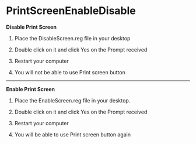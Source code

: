 # PrintScreenEnableDisable
<b>Disable Print Screen</b>

1) Place the DisableScreen.reg file in your desktop

2) Double click on it and click Yes on the Prompt received

3) Restart your computer

4) You will not be able to use Print screen button

--------------------------------------------------------
<b>Enable Print Screen</b>

1) Place the EnableScreen.reg file in your desktop.

2) Double click on it and click Yes on the Prompt received

3) Restart your computer

4) You will be able to use Print screen button again
